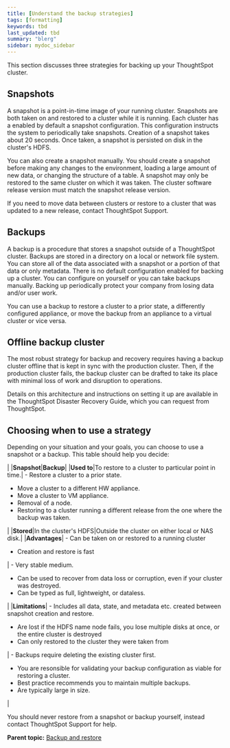 ```yaml
---
title: [Understand the backup strategies]
tags: [formatting]
keywords: tbd
last_updated: tbd
summary: "blerg"
sidebar: mydoc_sidebar
---
```

This section discusses three strategies for backing up your ThoughtSpot cluster.

## Snapshots

A snapshot is a point-in-time image of your running cluster. Snapshots are both taken on and restored to a cluster while it is running. Each cluster has a enabled by default a snapshot configuration. This configuration instructs the system to periodically take snapshots. Creation of a snapshot takes about 20 seconds. Once taken, a snapshot is persisted on disk in the cluster's HDFS.

You can also create a snapshot manually. You should create a snapshot before making any changes to the environment, loading a large amount of new data, or changing the structure of a table. A snapshot may only be restored to the same cluster on which it was taken. The cluster software release version must match the snapshot release version.

If you need to move data between clusters or restore to a cluster that was updated to a new release, contact ThoughtSpot Support.

## Backups

A backup is a procedure that stores a snapshot outside of a ThoughtSpot cluster. Backups are stored in a directory on a local or network file system. You can store all of the data associated with a snapshot or a portion of that data or only metadata. There is no default configuration enabled for backing up a cluster. You can configure on yourself or you can take backups manually. Backing up periodically protect your company from losing data and/or user work.

You can use a backup to restore a cluster to a prior state, a differently configured appliance, or move the backup from an appliance to a virtual cluster or vice versa.

## Offline backup cluster

The most robust strategy for backup and recovery requires having a backup cluster offline that is kept in sync with the production cluster. Then, if the production cluster fails, the backup cluster can be drafted to take its place with minimal loss of work and disruption to operations.

Details on this architecture and instructions on setting it up are available in the ThoughtSpot Disaster Recovery Guide, which you can request from ThoughtSpot.

## Choosing when to use a strategy

Depending on your situation and your goals, you can choose to use a snapshot or a backup. This table should help you decide:

| |**Snapshot**|**Backup**|
|**Used to**|To restore to a cluster to particular point in time.| -   Restore a cluster to a prior state.
-   Move a cluster to a different HW appliance.
-   Move a cluster to VM appliance.
-   Removal of a node.
-   Restoring to a cluster running a different release from the one where the backup was taken.

 |
|**Stored**|In the cluster's HDFS|Outside the cluster on either local or NAS disk.|
|**Advantages**| -   Can be taken on or restored to a running cluster
-   Creation and restore is fast

 | -   Very stable medium.
-   Can be used to recover from data loss or corruption, even if your cluster was destroyed.
-   Can be typed as full, lightweight, or dataless.

 |
|**Limitations**| -   Includes all data, state, and metadata etc. created between snapshot creation and restore.
-   Are lost if the HDFS name node fails, you lose multiple disks at once, or the entire cluster is destroyed
-   Can only restored to the cluster they were taken from

 | -   Backups require deleting the existing cluster first.
-   You are resonsible for validating your backup configuration as viable for restoring a cluster.
-   Best practice recommends you to maintain multiple backups.
-   Are typically large in size.

 |

You should never restore from a snapshot or backup yourself, instead contact ThoughtSpot Support for help.

**Parent topic:** [Backup and restore](../../admin/backup_restore/intro_backup_restore.html)
